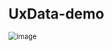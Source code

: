 # UxData-demo
![image](https://github.com/user-attachments/assets/24626e3c-60de-4e9f-aceb-6b8038e3daba)
